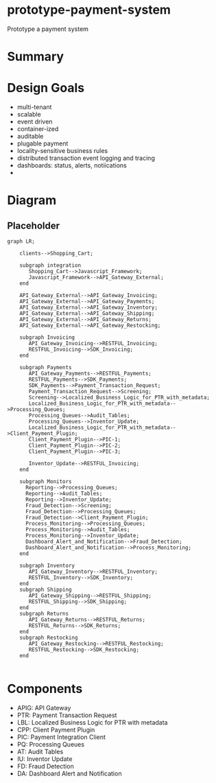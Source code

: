 # prototype-payment-system
Prototype a payment system


# Summary


# Design Goals
- multi-tenant
- scalable
- event driven
- container-ized
- auditable
- plugable payment 
- locality-sensitive business rules
- distributed transaction event logging and tracing
- dashboards: status, alerts, notiications
- 

# Diagram
## Placeholder
```mermaid
graph LR;

    clients-->Shopping_Cart;

    subgraph integration
       Shopping_Cart-->Javascript_Framework;
       Javascript_Framework-->API_Gateway_External;
    end

    API_Gateway_External-->API_Gateway_Invoicing;
    API_Gateway_External-->API_Gateway_Payments;
    API_Gateway_External-->API_Gateway_Inventory;
    API_Gateway_External-->API_Gateway_Shipping;
    API_Gateway_External-->API_Gateway_Returns;
    API_Gateway_External-->API_Gateway_Restocking;

    subgraph Invoicing    
       API_Gateway_Invoicing-->RESTFUL_Invoicing;
       RESTFUL_Invoicing-->SDK_Invoicing;
    end

    subgraph Payments    
       API_Gateway_Payments-->RESTFUL_Payments;
       RESTFUL_Payments-->SDK_Payments;
       SDK_Payments-->Payment_Transaction_Request;
       Payment_Transaction_Request-->Screening;
       Screening-->Localized_Business_Logic_for_PTR_with_metadata;
       Localized_Business_Logic_for_PTR_with_metadata-->Processing_Queues;
       Processing_Queues-->Audit_Tables;
       Processing_Queues-->Inventor_Update;
       Localized_Business_Logic_for_PTR_with_metadata-->Client_Payment_Plugin;
       Client_Payment_Plugin-->PIC-1;
       Client_Payment_Plugin-->PIC-2;
       Client_Payment_Plugin-->PIC-3;

       Inventor_Update-->RESTFUL_Invoicing;
    end

    subgraph Monitors
      Reporting-->Processing_Queues;
      Reporting-->Audit_Tables;
      Reporting-->Inventor_Update;
      Fraud_Detection-->Screening;
      Fraud_Detection-->Processing_Queues;
      Fraud_Detection-->Client_Payment_Plugin;
      Process_Monitoring-->Processing_Queues;
      Process_Monitoring-->Audit_Tables;
      Process_Monitoring-->Inventor_Update;
      Dashboard_Alert_and_Notification-->Fraud_Detection;
      Dashboard_Alert_and_Notification-->Process_Monitoring;
    end

    subgraph Inventory    
       API_Gateway_Inventory-->RESTFUL_Inventory;
       RESTFUL_Inventory-->SDK_Inventory;
    end
    subgraph Shipping    
       API_Gateway_Shipping-->RESTFUL_Shipping;
       RESTFUL_Shipping-->SDK_Shipping;
    end
    subgraph Returns    
       API_Gateway_Returns-->RESTFUL_Returns;
       RESTFUL_Returns-->SDK_Returns;
    end
    subgraph Restocking    
       API_Gateway_Restocking-->RESTFUL_Restocking;
       RESTFUL_Restocking-->SDK_Restocking;
    end


```

# Components
- APIG: API Gateway
- PTR: Payment Transaction Request
- LBL: Localized Business Logic for PTR with metadata
- CPP: Client Payment Plugin
- PIC: Payment Integration Client
- PQ: Processing Queues
- AT: Audit Tables
- IU: Inventor Update
- FD: Fraud Detection
- DA: Dashboard Alert and Notification
